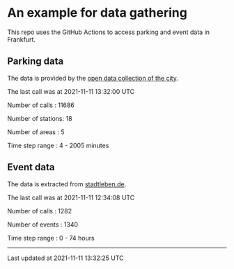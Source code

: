 # An example for data gathering

This repo uses the GitHub Actions to access parking and event data in Frankfurt.

## Parking data
The data is provided by the [open data collection of the city](https://www.offenedaten.frankfurt.de/).

The last call was at 2021-11-11 13:32:00 UTC

Number of calls   : 11686

Number of stations:    18

Number of areas   :     5

Time step range   :     4 -  2005 minutes


## Event data
The data is extracted from [stadtleben.de](https://stadtleben.de/frankfurt/).

The last call was at 2021-11-11 12:34:08 UTC

Number of calls   : 1282

Number of events  : 1340

Time step range   :    0 -   74 hours


----

Last updated at 2021-11-11 13:32:25 UTC

